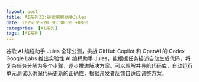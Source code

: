 ```yaml
---
layout: post
title: AI系列32:谷歌编程助手Jules
date: 2025-05-20 06:30:00 +0800
categories: [AI系列]
tags: [AI系列]
---
```

谷歌 AI 编程助手 Jules 全球公测，挑战 GitHub Copilot 和 OpenAI 的 Codex
Google Labs 推出实验性 AI 编程助手 Jules，能根据任务描述自动生成代码，将复杂任务分解为多个步骤，逐步推进解决方案。可以理解并导航代码库，自动运行单元测试以确保代码更新的正确性，根据开发者反馈自适应调整方案。
